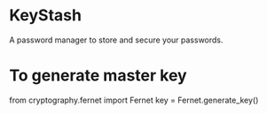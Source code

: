# KeyStash

A password manager to store and secure your passwords.

# To generate master key
from cryptography.fernet import Fernet
key = Fernet.generate_key()